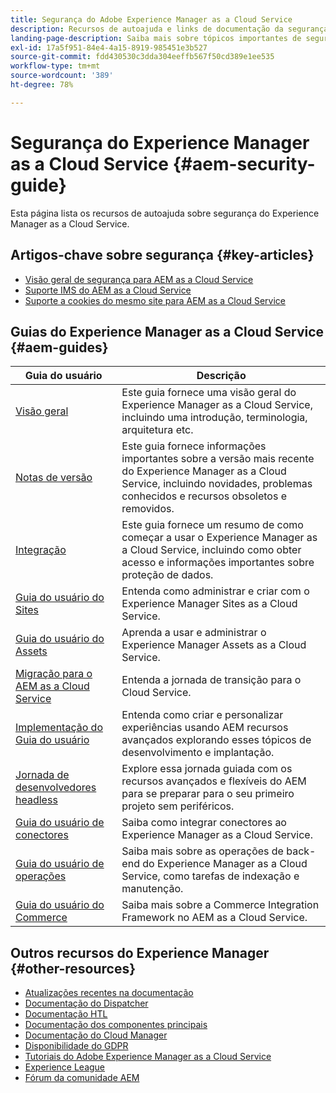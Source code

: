 ```yaml
---
title: Segurança do Adobe Experience Manager as a Cloud Service
description: Recursos de autoajuda e links de documentação da segurança do Adobe Experience Manager as a Cloud Service
landing-page-description: Saiba mais sobre tópicos importantes de segurança relacionados ao Experience Manager as a Cloud Service.
exl-id: 17a5f951-84e4-4a15-8919-985451e3b527
source-git-commit: fdd430530c3dda304eeffb567f50cd389e1ee535
workflow-type: tm+mt
source-wordcount: '389'
ht-degree: 78%

---
```


# Segurança do Experience Manager as a Cloud Service {#aem-security-guide}

Esta página lista os recursos de autoajuda sobre segurança do Experience Manager as a Cloud Service.

## Artigos-chave sobre segurança {#key-articles}

* [Visão geral de segurança para AEM as a Cloud Service](/help/security/cloud-service-security-overview.md)
* [Suporte IMS do AEM as a Cloud Service](ims-support.md)
* [Suporte a cookies do mesmo site para AEM as a Cloud Service](same-site-cookie-support.md)

## Guias do Experience Manager as a Cloud Service {#aem-guides}

| Guia do usuário | Descrição |
|---|---|
| [Visão geral](/help/overview/home.md) | Este guia fornece uma visão geral do Experience Manager as a Cloud Service, incluindo uma introdução, terminologia, arquitetura etc. |
| [Notas de versão](/help/release-notes/home.md) | Este guia fornece informações importantes sobre a versão mais recente do Experience Manager as a Cloud Service, incluindo novidades, problemas conhecidos e recursos obsoletos e removidos. |
| [Integração](/help/onboarding/home.md) | Este guia fornece um resumo de como começar a usar o Experience Manager as a Cloud Service, incluindo como obter acesso e informações importantes sobre proteção de dados. |
| [Guia do usuário do Sites](/help/sites-cloud/home.md) | Entenda como administrar e criar com o Experience Manager Sites as a Cloud Service. |
| [Guia do usuário do Assets](/help/assets/home.md) | Aprenda a usar e administrar o Experience Manager Assets as a Cloud Service. |
| [Migração para o AEM as a Cloud Service](/help/journey-migration/getting-started.md) | Entenda a jornada de transição para o Cloud Service. |
| [Implementação do Guia do usuário](/help/implementing/home.md) | Entenda como criar e personalizar experiências usando AEM recursos avançados explorando esses tópicos de desenvolvimento e implantação. |
| [Jornada de desenvolvedores headless](/help/journey-headless/developer/overview.md) | Explore essa jornada guiada com os recursos avançados e flexíveis do AEM para se preparar para o seu primeiro projeto sem periféricos. |
| [Guia do usuário de conectores](/help/connectors/home.md) | Saiba como integrar conectores ao Experience Manager as a Cloud Service. |
| [Guia do usuário de operações](/help/operations/home.md) | Saiba mais sobre as operações de back-end do Experience Manager as a Cloud Service, como tarefas de indexação e manutenção. |
| [Guia do usuário do Commerce](/help/commerce-cloud/home.md) | Saiba mais sobre a Commerce Integration Framework no AEM as a Cloud Service. |

## Outros recursos do Experience Manager {#other-resources}

* [Atualizações recentes na documentação](https://helpx.adobe.com/br/experience-manager/documentation-updates.html#AEMasaCloudService)
* [Documentação do Dispatcher](/help/implementing/dispatcher/overview.md)
* [Documentação HTL](https://experienceleague.adobe.com/docs/experience-manager-htl/using/overview.html?lang=pt-BR)
* [Documentação dos componentes principais](https://experienceleague.adobe.com/docs/experience-manager-core-components/using/introduction.html?lang=pt-BR)
* [Documentação do Cloud Manager](https://experienceleague.adobe.com/docs/experience-manager-cloud-service/onboarding/getting-access/cloud-service-programs/first-time-login.html)
* [Disponibilidade do GDPR](/help/compliance/data-privacy-and-protection-readiness/aem-readiness.md)
* [Tutoriais do Adobe Experience Manager as a Cloud Service](https://experienceleague.adobe.com/docs/experience-manager-learn/cloud-service/overview.html?lang=pt-BR)
* [Experience League](https://guided.adobe.com/?promoid=K42KVXHD&amp;mv=other#solutions/experience-manager)
* [Fórum da comunidade AEM](https://forums.adobe.com/community/experience-cloud/marketing-cloud/experience-manager)
